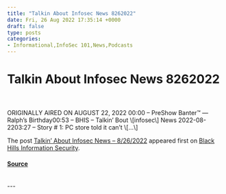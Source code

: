 ```yaml
---
title: "Talkin About Infosec News 8262022"
date: Fri, 26 Aug 2022 17:35:14 +0000
draft: false
type: posts
categories: 
- Informational,InfoSec 101,News,Podcasts
---
```

# Talkin About Infosec News 8262022

<br/>

<br/>
ORIGINALLY AIRED ON AUGUST 22, 2022 00:00 – PreShow Banter™ — Ralph’s Birthday00:53 – BHIS – Talkin’ Bout \[infosec\] News 2022-08-2203:27 – Story # 1: PC store told it can’t \[…\]

The post [Talkin’ About Infosec News – 8/26/2022](https://www.blackhillsinfosec.com/talkin-about-infosec-news-8-26-2022/) appeared first on [Black Hills Information Security](https://www.blackhillsinfosec.com).

#### [Source](https://www.blackhillsinfosec.com/talkin-about-infosec-news-8-26-2022/)

<br/>
---
